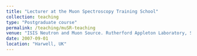 ```yaml
---
title: "Lecturer at the Muon Spectroscopy Training School"
collection: teaching
type: "Postgraduate course"
permalink: /teaching/muSR-teaching
venue: "ISIS Neutron and Muon Source. Rutherford Appleton Laboratory, STFC"
date: 2007-09-01
location: "Harwell, UK"
---
```

